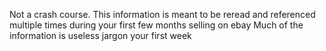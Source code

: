 Not a crash course.
This information is meant to be reread and referenced multiple times during your first few months selling on ebay
Much of the information is useless jargon your first week
